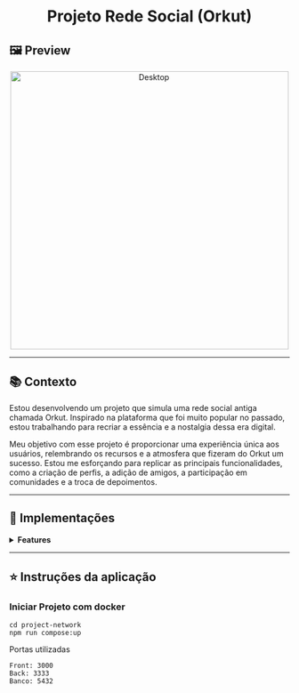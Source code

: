 <h1 align="center">
Projeto Rede Social (Orkut)
</h1>

## 🖼️ Preview
<p align="center">
   <img alt="Desktop" src="https://github.com/CristianoV/project-network/blob/development/preview_orkut.gif" width="500px" />
</p>

-----

## :books: Contexto
<p>
Estou desenvolvendo um projeto que simula uma rede social antiga chamada Orkut. Inspirado na plataforma que foi muito popular no passado, estou trabalhando para recriar a essência e a nostalgia dessa era digital.

Meu objetivo com esse projeto é proporcionar uma experiência única aos usuários, relembrando os recursos e a atmosfera que fizeram do Orkut um sucesso. Estou me esforçando para replicar as principais funcionalidades, como a criação de perfis, a adição de amigos, a participação em comunidades e a troca de depoimentos.
</p>

-----

## :rocket: Implementações

<details>
  <summary><strong>Features</strong></summary><br />
  
- [x] Login
- [x] Perfil
- [x] Comunidades
- [x] Pesquisas
- [x] Amizades
- [x] Publicações
- [x] Jogos
- [x] Possibilidade de remover Amigos
- [x] Possibilidade de sair de comunidades
- [x] Possibilidade de excluir comunidades
- [x] Possibilidade de alterar fotos de comunidades
- [X] Comentar publicações
- [ ] Sistema de Like e Deslike
- [ ] Sistema de opinar (confiável / legal / sexy)
- [ ] Sistema de recados
- [ ] Sistema de depoimentos
- [ ] Adicionar fotos
- [ ] Adicionar Vídeos
- [ ] Chat
- [ ] Mobile
</details>

-----

## ⭐ Instruções da aplicação
### Iniciar Projeto com docker
```
cd project-network
npm run compose:up
```

Portas utilizadas
```
Front: 3000
Back: 3333
Banco: 5432
```

